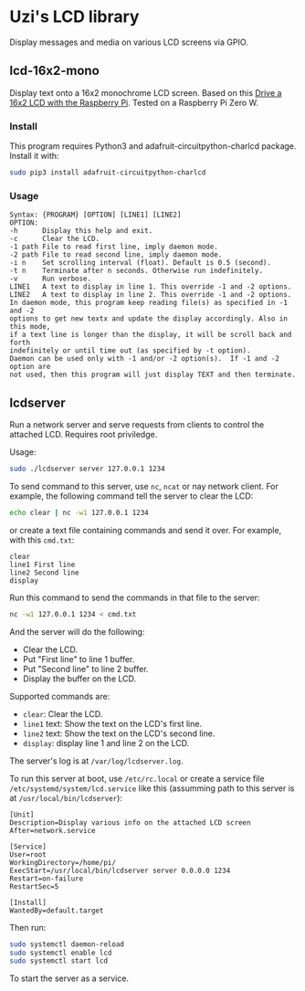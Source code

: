 # Uzi's LCD library

Display messages and media on various LCD screens via GPIO.

## lcd-16x2-mono
Display text onto a 16x2 monochrome LCD screen. Based on this [Drive a 16x2 LCD with the Raspberry Pi](https://learn.adafruit.com/drive-a-16x2-lcd-directly-with-a-raspberry-pi/overview). Tested on a Raspberry Pi Zero W.
### Install
This program requires Python3 and adafruit-circuitpython-charlcd package. Install it with:
```sh
sudo pip3 install adafruit-circuitpython-charlcd
```

### Usage
```
Syntax: {PROGRAM} [OPTION] [LINE1] [LINE2]
OPTION:
-h      Display this help and exit.
-c      Clear the LCD.
-1 path File to read first line, imply daemon mode.
-2 path File to read second line, imply daemon mode.
-i n    Set scrolling interval (float). Default is 0.5 (second).
-t n    Terminate after n seconds. Otherwise run indefinitely.
-v      Run verbose.
LINE1   A text to display in line 1. This override -1 and -2 options.
LINE2   A text to display in line 2. This override -1 and -2 options.
In daemon mode, this program keep reading file(s) as specified in -1 and -2 
options to get new textx and update the display accordingly. Also in this mode,
if a text line is longer than the display, it will be scroll back and forth
indefinitely or until time out (as specified by -t option).  
Daemon can be used only with -1 and/or -2 option(s).  If -1 and -2 option are
not used, then this program will just display TEXT and then terminate.
```

## lcdserver
Run a network server and serve requests from clients to control the attached LCD. Requires root priviledge.

Usage:
```sh
sudo ./lcdserver server 127.0.0.1 1234
```
To send command to this server, use `nc`, `ncat` or nay network client. For example, the following command tell the server to clear the LCD:
```sh
echo clear | nc -w1 127.0.0.1 1234
```
or create a text file containing commands and send it over. For example, with this `cmd.txt`:
```
clear
line1 First line
line2 Second line
display
```
Run this command to send the commands in that file to the server:
```sh
nc -w1 127.0.0.1 1234 < cmd.txt
```
And the server will do the following:
- Clear the LCD.
- Put "First line" to line 1 buffer.
- Put "Second line" to line 2 buffer.
- Display the buffer on the LCD.

Supported commands are:
- `clear`: Clear the LCD.
- `line1` text: Show the text on the LCD's first line.
- `line2` text: Show the text on the LCD's second line.
- `display`: display line 1 and line 2 on the LCD.

The server's log is at `/var/log/lcdserver.log`.

To run this server at boot, use `/etc/rc.local` or create a service file `/etc/systemd/system/lcd.service` like this (assumming path to this server is at `/usr/local/bin/lcdserver`):
```systemd
[Unit]
Description=Display various info on the attached LCD screen
After=network.service

[Service]
User=root
WorkingDirectory=/home/pi/
ExecStart=/usr/local/bin/lcdserver server 0.0.0.0 1234
Restart=on-failure
RestartSec=5

[Install]
WantedBy=default.target
```
Then run:
```sh
sudo systemctl daemon-reload
sudo systemctl enable lcd
sudo systemctl start lcd
```
To start the server as a service.
